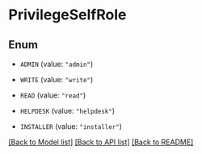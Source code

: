 # PrivilegeSelfRole

## Enum


* `ADMIN` (value: `"admin"`)

* `WRITE` (value: `"write"`)

* `READ` (value: `"read"`)

* `HELPDESK` (value: `"helpdesk"`)

* `INSTALLER` (value: `"installer"`)


[[Back to Model list]](../README.md#documentation-for-models) [[Back to API list]](../README.md#documentation-for-api-endpoints) [[Back to README]](../README.md)



